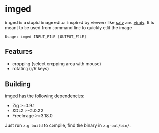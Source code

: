 # imged

imged is a stupid image editor inspired by viewers like [sxiv](https://github.com/muennich/sxiv) and [vimiv](https://github.com/karlch/vimiv). It is meant to be used from command line to quickly edit the image.

```
Usage: imged INPUT_FILE [OUTPUT_FILE]
```

## Features

* cropping (select cropping area with mouse)
* rotating (r/R keys)

## Building

imged has the following dependencies:

* Zig >=0.9.1
* SDL2 >=2.0.22
* FreeImage >=3.18.0

Just run `zig build` to compile, find the binary in `zig-out/bin/`.
